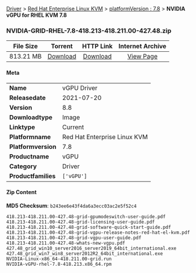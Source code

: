 
[Driver](/README.md)  >  [Red Hat Enterprise Linux KVM](/index/Driver/Red_Hat_Enterprise_Linux_KVM.md)  >  [platformVersion : 7.8](/index/Driver/Red_Hat_Enterprise_Linux_KVM/7.8.md)  >  **NVIDIA vGPU for RHEL KVM 7.8**


### NVIDIA-GRID-RHEL-7.8-418.213-418.211.00-427.48.zip

| **File Size** | **Torrent**  | **HTTP Link** | **Internet Archive** |
|:-------------:|:------------:|:-------------:|:--------------------:|
| 813.21 MB |  [Download](https://archive.org/download/nvgpu_NVIDIA-GRID-RHEL-7.8-418.213-418.211.00-427.48.zip/nvgpu_NVIDIA-GRID-RHEL-7.8-418.213-418.211.00-427.48.zip_archive.torrent)       | [Download](https://archive.org/compress/nvgpu_NVIDIA-GRID-RHEL-7.8-418.213-418.211.00-427.48.zip) | [View Page](https://archive.org/details/nvgpu_NVIDIA-GRID-RHEL-7.8-418.213-418.211.00-427.48.zip)       |

#### Meta

<table>
<tr><td><strong>Name</strong></td><td>vGPU Driver</td></tr>
<tr><td><strong>Releasedate</strong></td><td>2021-07-20</td></tr>
<tr><td><strong>Version</strong></td><td>8.8</td></tr>
<tr><td><strong>Downloadtype</strong></td><td>Image</td></tr>
<tr><td><strong>Linktype</strong></td><td>Current</td></tr>
<tr><td><strong>Platformname</strong></td><td>Red Hat Enterprise Linux KVM</td></tr>
<tr><td><strong>Platformversion</strong></td><td>7.8</td></tr>
<tr><td><strong>Productname</strong></td><td>vGPU</td></tr>
<tr><td><strong>Category</strong></td><td>Driver</td></tr>
<tr><td><strong>Productfamilies</strong></td><td><code>['vGPU']</code></td></tr>
</table>

#### Zip Content

**MD5 Checksum**: `b243ee6e43f4da6a3ecc03ac2e5f52c4`

```text
418.213-418.211.00-427.48-grid-gpumodeswitch-user-guide.pdf
418.213-418.211.00-427.48-grid-licensing-user-guide.pdf
418.213-418.211.00-427.48-grid-software-quick-start-guide.pdf
418.213-418.211.00-427.48-grid-vgpu-release-notes-red-hat-el-kvm.pdf
418.213-418.211.00-427.48-grid-vgpu-user-guide.pdf
418.213-418.211.00-427.48-whats-new-vgpu.pdf
427.48_grid_win10_server2016_server2019_64bit_international.exe
427.48_grid_win7_win8_server2012R2_64bit_international.exe
NVIDIA-Linux-x86_64-418.211.00-grid.run
NVIDIA-vGPU-rhel-7.8-418.213.x86_64.rpm
```